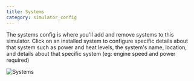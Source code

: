 ```yaml
---
title: Systems
category: simulator_config
---
```

The systems config is where you'll add and remove systems to this simulator. Click on an installed system to configure specific details about that system such as power and heat levels, the system's name, location, and details about that specific system (eg: engine speed and power required)



![Systems](/img/simulator_config_systems.jpg)
